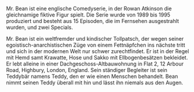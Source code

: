 

Mr. Bean ist eine englische Comedyserie, in der Rowan Atkinson die gleichnamige fiktive Figur spielt. 
Die Serie wurde von 1989 bis 1995 produziert und besteht aus 15 Episoden, die im Fernsehen ausgestrahlt wurden, und zwei Specials. 

Mr. Bean ist ein weltfremder und kindischer Tollpatsch, der wegen seiner egoistisch-anarchistischen Züge von einem Fettnäpfchen ins nächste tritt und sich in der modernen Welt nur schwer zurechtfindet. Er ist in der Regel mit Hemd samt Krawatte, Hose und Sakko mit Ellbogenbesätzen bekleidet.
Er lebt alleine in einer Dachgeschoss-Altbauwohnung in Flat 2, 12 Arbour Road, Highbury, London, England.
Sein ständiger Begleiter ist sein Teddybär namens Teddy, den er wie einen Menschen behandelt. Bean nimmt seinen Teddy überall mit hin und lässt ihn niemals aus den Augen. 

